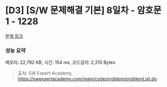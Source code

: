 # [D3] [S/W 문제해결 기본] 8일차 - 암호문1 - 1228 

[문제 링크](https://swexpertacademy.com/main/code/problem/problemDetail.do?contestProbId=AV14w-rKAHACFAYD) 

### 성능 요약

메모리: 22,792 KB, 시간: 154 ms, 코드길이: 2,210 Bytes



> 출처: SW Expert Academy, https://swexpertacademy.com/main/code/problem/problemList.do